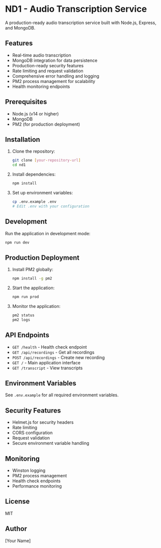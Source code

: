 # ND1 - Audio Transcription Service

A production-ready audio transcription service built with Node.js, Express, and MongoDB.

## Features

- Real-time audio transcription
- MongoDB integration for data persistence
- Production-ready security features
- Rate limiting and request validation
- Comprehensive error handling and logging
- PM2 process management for scalability
- Health monitoring endpoints

## Prerequisites

- Node.js (v14 or higher)
- MongoDB
- PM2 (for production deployment)

## Installation

1. Clone the repository:
   ```bash
   git clone [your-repository-url]
   cd nd1
   ```

2. Install dependencies:
   ```bash
   npm install
   ```

3. Set up environment variables:
   ```bash
   cp .env.example .env
   # Edit .env with your configuration
   ```

## Development

Run the application in development mode:
```bash
npm run dev
```

## Production Deployment

1. Install PM2 globally:
   ```bash
   npm install -g pm2
   ```

2. Start the application:
   ```bash
   npm run prod
   ```

3. Monitor the application:
   ```bash
   pm2 status
   pm2 logs
   ```

## API Endpoints

- `GET /health` - Health check endpoint
- `GET /api/recordings` - Get all recordings
- `POST /api/recordings` - Create new recording
- `GET /` - Main application interface
- `GET /transcript` - View transcripts

## Environment Variables

See `.env.example` for all required environment variables.

## Security Features

- Helmet.js for security headers
- Rate limiting
- CORS configuration
- Request validation
- Secure environment variable handling

## Monitoring

- Winston logging
- PM2 process management
- Health check endpoints
- Performance monitoring

## License

MIT

## Author

[Your Name]
